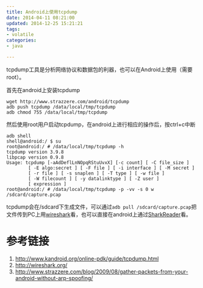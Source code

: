 ```yaml
---
title: Android上使用tcpdump
date: 2014-04-11 08:21:00
updated: 2014-12-25 15:21:21
tags: 
- volatile
categories: 
- java

---
```

tcpdump工具是分析网络协议和数据包的利器，也可以在Android上使用（需要root）。

首先在android上安装tcpdump


<!--more-->


```
wget http://www.strazzere.com/android/tcpdump
adb push tcpdump /data/local/tmp/tcpdump
adb chmod 755 /data/local/tmp/tcpdump
```

然后使用root用户启动tcpdump，在android上进行相应的操作后，按ctrl+c中断

```
adb shell
shell@android:/ $ su
root@android:/ # /data/local/tmp/tcpdump -h                                    
tcpdump version 3.9.8
libpcap version 0.9.8
Usage: tcpdump [-aAdDeflLnNOpqRStuUvxX] [-c count] [ -C file_size ]
		[ -E algo:secret ] [ -F file ] [ -i interface ] [ -M secret ]
		[ -r file ] [ -s snaplen ] [ -T type ] [ -w file ]
		[ -W filecount ] [ -y datalinktype ] [ -Z user ]
		[ expression ]
root@android:/ # /data/local/tmp/tcpdump -p -vv -s 0 w /sdcard/capture.pcap
```
tcpdump会在/sdcard下生成文件，可以通过`adb pull /sdcard/capture.pcap`把文件传到PC上用[wireshark](http://wireshark.org/)看，也可以直接在android上通过[SharkReader](https://play.google.com/store/apps/details?id=lv.n3o.sharkreader)看。


# 参考链接
1. http://www.kandroid.org/online-pdk/guide/tcpdump.html
2. http://wireshark.org/
3. http://www.strazzere.com/blog/2009/08/gather-packets-from-your-android-without-arp-spoofing/